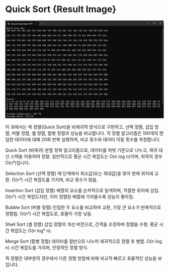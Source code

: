 # Quick Sort {Result Image}
![](./14-quicksort결과.png)


이 과에서는 퀵 정렬(Quick Sort)을 비재귀적 방식으로 구현하고, 선택 정렬, 삽입 정렬, 버블 정렬, 쉘 정렬, 합병 정렬과 성능을 비교합니다. 각 정렬 알고리즘은 100개의 랜덤한 데이터에 대해 20회 반복 실행하며, 비교 횟수와 데이터 이동 횟수를 측정합니다.

Quick Sort (비재귀)
분할 정복 알고리즘으로, 데이터를 피벗 기준으로 나누고, 재귀 대신 스택을 이용하여 정렬.
일반적으로 평균 시간 복잡도는 O(n log n)이며, 최악의 경우 O(n²)입니다.

Selection Sort (선택 정렬)
매 단계에서 최소값(또는 최대값)을 찾아 현재 위치에 교환.
O(n²) 시간 복잡도를 가지며, 비교 횟수가 많음.

Insertion Sort (삽입 정렬)
배열의 요소를 순차적으로 탐색하며, 적절한 위치에 삽입.
O(n²) 시간 복잡도지만, 이미 정렬된 배열에 가까울수록 성능이 좋아짐.

Bubble Sort (버블 정렬)
인접한 두 요소를 비교하여 교환, 가장 큰 요소가 반복적으로 정렬됨.
O(n²) 시간 복잡도로, 효율이 가장 낮음.

Shell Sort (셸 정렬)
삽입 정렬의 개선 버전으로, 간격을 조정하며 정렬을 수행.
평균 시간 복잡도는 O(n log² n).

Merge Sort (합병 정렬)
데이터를 절반으로 나누어 재귀적으로 정렬 후 병합.
O(n log n) 시간 복잡도를 가지며, 안정적인 정렬 방식.

퀵 정렬은 대부분의 경우에서 다른 정렬 방법에 비해 비교적 빠르고 효율적인 성능을 보입니다.
